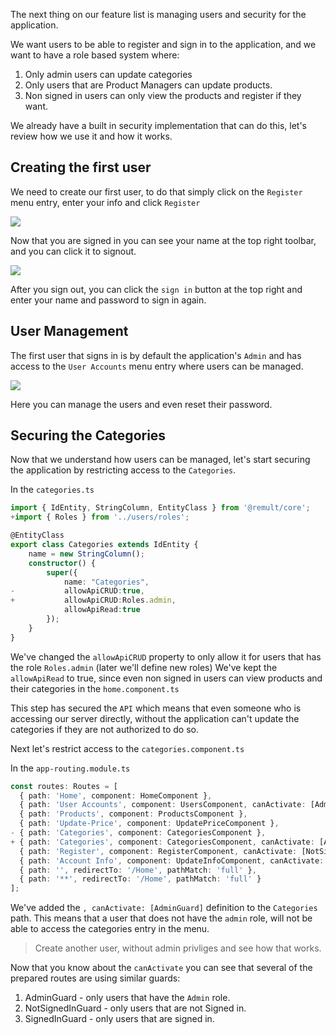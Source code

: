 The next thing on our feature list is managing users and security for the application.

We want users to be able to register and sign in to the application, and we want to have a role based system where:
1. Only admin users can update categories
2. Only users that are Product Managers can update products.
3. Non signed in users can only view the products and register if they want.

We already have a built in security implementation that can do this, let's review how we use it and how it works.

## Creating the first user
We need to create our first user, to do that simply click on the `Register` menu entry, enter your info and click `Register`

![](2019-10-08_11h09_40.png)

Now that you are signed in you can see your name at the top right toolbar, and you can click it to signout.

![](2019-10-08_11h16_54.png)

After you sign out, you can click the `sign in` button at the top right and enter your name and password to sign in again.

## User Management
The first user that signs in is by default the application's `Admin` and has access to the `User Accounts` menu entry where users can be managed.

![](2019-10-08_11h20_28.png)

Here you can manage the users and even reset their password.

## Securing the Categories
Now that we understand how users can be managed, let's start securing the application by restricting access to the `Categories`.

In the `categories.ts`
```ts
import { IdEntity, StringColumn, EntityClass } from '@remult/core';
+import { Roles } from '../users/roles';

@EntityClass
export class Categories extends IdEntity {
    name = new StringColumn();
    constructor() {
        super({
            name: "Categories",
-           allowApiCRUD:true,
+           allowApiCRUD:Roles.admin,
            allowApiRead:true
        });
    }
} 
```

We've changed the `allowApiCRUD` property to only allow it for users that has the role `Roles.admin` (later we'll define new roles)
We've kept the `allowApiRead` to true, since even non signed in users can view products and their categories in the `home.component.ts`

This step has secured the `API` which means that even someone who is accessing our server directly, without the application can't update the categories if they are not authorized to do so.

Next let's restrict access to the `categories.component.ts`

In the `app-routing.module.ts`
```ts
const routes: Routes = [
  { path: 'Home', component: HomeComponent },
  { path: 'User Accounts', component: UsersComponent, canActivate: [AdminGuard] },
  { path: 'Products', component: ProductsComponent },
  { path: 'Update-Price', component: UpdatePriceComponent },
- { path: 'Categories', component: CategoriesComponent },
+ { path: 'Categories', component: CategoriesComponent, canActivate: [AdminGuard] },
  { path: 'Register', component: RegisterComponent, canActivate: [NotSignedInGuard] },
  { path: 'Account Info', component: UpdateInfoComponent, canActivate: [SignedInGuard] },
  { path: '', redirectTo: '/Home', pathMatch: 'full' },
  { path: '**', redirectTo: '/Home', pathMatch: 'full' }
];
```

We've added the `, canActivate: [AdminGuard]` definition to the `Categories` path. This means that a user that does not have the `admin` role, will not be able to access the categories entry in the menu.

> Create another user, without admin privliges and see  how that works.

Now that you know about the `canActivate` you can see that several of the prepared routes are using similar guards:
1. AdminGuard - only users that have the `Admin` role.
2. NotSignedInGuard - only users that are not Signed in.
3. SignedInGuard - only users that are signed in.